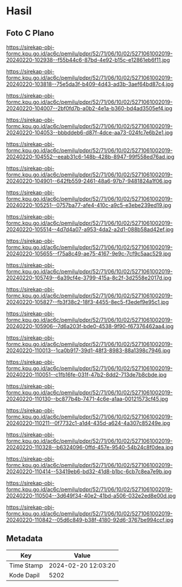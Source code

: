 # Hasil

## Foto C Plano

https://sirekap-obj-formc.kpu.go.id/ac6c/pemilu/pdpr/52/71/06/10/02/5271061002019-20240220-102938--f55b44c6-87bd-4e92-b15c-e12861eb6f11.jpg

https://sirekap-obj-formc.kpu.go.id/ac6c/pemilu/pdpr/52/71/06/10/02/5271061002019-20240220-103818--75e5da3f-b409-4d43-ad3b-3aef64bd87c4.jpg

https://sirekap-obj-formc.kpu.go.id/ac6c/pemilu/pdpr/52/71/06/10/02/5271061002019-20240220-104007--2bf0fd7b-a0b2-4e1a-b360-bd4ad3505ef4.jpg

https://sirekap-obj-formc.kpu.go.id/ac6c/pemilu/pdpr/52/71/06/10/02/5271061002019-20240220-104053--bbbddeb6-d87f-4dce-aa73-024fc7e6b2e1.jpg

https://sirekap-obj-formc.kpu.go.id/ac6c/pemilu/pdpr/52/71/06/10/02/5271061002019-20240220-104552--eeab31c6-148b-428b-8947-99f558ed76ad.jpg

https://sirekap-obj-formc.kpu.go.id/ac6c/pemilu/pdpr/52/71/06/10/02/5271061002019-20240220-104901--642fb559-2461-48a6-97b7-9481824a1f06.jpg

https://sirekap-obj-formc.kpu.go.id/ac6c/pemilu/pdpr/52/71/06/10/02/5271061002019-20240220-105251--0757ba77-afe4-410c-a9c5-e3ebe239ed19.jpg

https://sirekap-obj-formc.kpu.go.id/ac6c/pemilu/pdpr/52/71/06/10/02/5271061002019-20240220-105514--4d7d4a07-a953-4da2-a2d1-088b58ad42ef.jpg

https://sirekap-obj-formc.kpu.go.id/ac6c/pemilu/pdpr/52/71/06/10/02/5271061002019-20240220-105655--f75a8c49-ae75-4167-9e9c-7cf9c5aac529.jpg

https://sirekap-obj-formc.kpu.go.id/ac6c/pemilu/pdpr/52/71/06/10/02/5271061002019-20240220-105749--6a39cf4e-3799-415a-8c2f-3d2558e2017d.jpg

https://sirekap-obj-formc.kpu.go.id/ac6c/pemilu/pdpr/52/71/06/10/02/5271061002019-20240220-105827--fb3f38c2-18f3-4455-8ec5-f3edef9e95c1.jpg

https://sirekap-obj-formc.kpu.go.id/ac6c/pemilu/pdpr/52/71/06/10/02/5271061002019-20240220-105906--7d6a203f-bde0-4538-9f90-f67376462aa4.jpg

https://sirekap-obj-formc.kpu.go.id/ac6c/pemilu/pdpr/52/71/06/10/02/5271061002019-20240220-110013--1ca0b917-39d1-48f3-8983-88a1398c7946.jpg

https://sirekap-obj-formc.kpu.go.id/ac6c/pemilu/pdpr/52/71/06/10/02/5271061002019-20240220-110051--c1fb16fe-031f-47b2-8dd2-713de7b8cbde.jpg

https://sirekap-obj-formc.kpu.go.id/ac6c/pemilu/pdpr/52/71/06/10/02/5271061002019-20240220-110130--bc877b4b-7471-4c6e-a1aa-00121573cf45.jpg

https://sirekap-obj-formc.kpu.go.id/ac6c/pemilu/pdpr/52/71/06/10/02/5271061002019-20240220-110211--0f7732c1-a1d4-435d-a624-4a307c85249e.jpg

https://sirekap-obj-formc.kpu.go.id/ac6c/pemilu/pdpr/52/71/06/10/02/5271061002019-20240220-110328--b6324096-0ffd-457e-9540-54b24c8f0dea.jpg

https://sirekap-obj-formc.kpu.go.id/ac6c/pemilu/pdpr/52/71/06/10/02/5271061002019-20240220-110414--53419eb6-bd32-41d8-b1bc-6cb7c8ea7e9b.jpg

https://sirekap-obj-formc.kpu.go.id/ac6c/pemilu/pdpr/52/71/06/10/02/5271061002019-20240220-110504--3d649f34-40e2-41bd-a506-032e2ed8e00d.jpg

https://sirekap-obj-formc.kpu.go.id/ac6c/pemilu/pdpr/52/71/06/10/02/5271061002019-20240220-110842--05d6c849-b38f-4180-92d6-3767be994ccf.jpg


## Metadata

| Key        | Value               |
| ---------- | ------------------- |
| Time Stamp | 2024-02-20 12:03:20 |
| Kode Dapil | 5202                |



